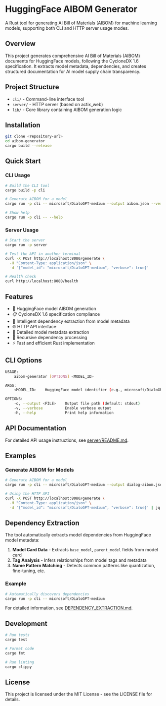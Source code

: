 # HuggingFace AIBOM Generator

A Rust tool for generating AI Bill of Materials (AIBOM) for machine learning models, supporting both CLI and HTTP server usage modes.

## Overview

This project generates comprehensive AI Bill of Materials (AIBOM) documents for HuggingFace models, following the CycloneDX 1.6 specification. It extracts model metadata, dependencies, and creates structured documentation for AI model supply chain transparency.

## Project Structure

- `cli/` - Command-line interface tool
- `server/` - HTTP server (based on actix_web)
- `lib/` - Core library containing AIBOM generation logic

## Installation

```bash
git clone <repository-url>
cd aibom-generator
cargo build --release
```

## Quick Start

### CLI Usage

```bash
# Build the CLI tool
cargo build -p cli

# Generate AIBOM for a model
cargo run -p cli -- microsoft/DialoGPT-medium --output aibom.json --verbose

# Show help
cargo run -p cli -- --help
```

### Server Usage

```bash
# Start the server
cargo run -p server

# Test the API in another terminal
curl -X POST http://localhost:8080/generate \
  -H "Content-Type: application/json" \
  -d '{"model_id": "microsoft/DialoGPT-medium", "verbose": true}'

# Health check
curl http://localhost:8080/health
```

## Features

- 🤖 HuggingFace model AIBOM generation
- 📋 CycloneDX 1.6 specification compliance
- 🔗 Intelligent dependency extraction from model metadata
- 🌐 HTTP API interface
- 📝 Detailed model metadata extraction
- 🔄 Recursive dependency processing
- ⚡ Fast and efficient Rust implementation

## CLI Options

```bash
USAGE:
    aibom-generator [OPTIONS] <MODEL_ID>

ARGS:
    <MODEL_ID>    HuggingFace model identifier (e.g., microsoft/DialoGPT-medium)

OPTIONS:
    -o, --output <FILE>    Output file path (default: stdout)
    -v, --verbose          Enable verbose output
    -h, --help             Print help information
```

## API Documentation

For detailed API usage instructions, see [server/README.md](server/README.md).

## Examples

### Generate AIBOM for Models

```bash
# Generate AIBOM for a model
cargo run -p cli -- microsoft/DialoGPT-medium --output dialog-aibom.json --verbose

# Using the HTTP API
curl -X POST http://localhost:8080/generate \
  -H "Content-Type: application/json" \
  -d '{"model_id": "microsoft/DialoGPT-medium", "verbose": true}' | jq '.'
```

## Dependency Extraction

The tool automatically extracts model dependencies from HuggingFace model metadata:

1. **Model Card Data** - Extracts `base_model`, `parent_model` fields from model card
2. **Tag Analysis** - Infers relationships from model tags and metadata
3. **Name Pattern Matching** - Detects common patterns like quantization, fine-tuning, etc.

### Example

```bash
# Automatically discovers dependencies
cargo run -p cli -- microsoft/DialoGPT-medium
```

For detailed information, see [DEPENDENCY_EXTRACTION.md](DEPENDENCY_EXTRACTION.md).

## Development

```bash
# Run tests
cargo test

# Format code
cargo fmt

# Run linting
cargo clippy
```

## License

This project is licensed under the MIT License - see the LICENSE file for details.